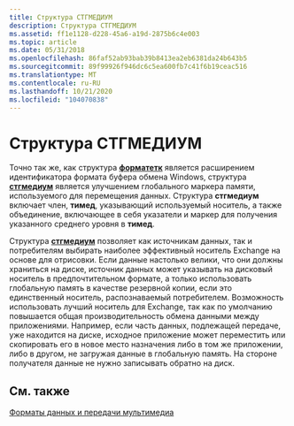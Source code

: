 ```yaml
---
title: Структура СТГМЕДИУМ
description: Структура СТГМЕДИУМ
ms.assetid: ff1e1128-d228-45a6-a19d-2875b6c4e003
ms.topic: article
ms.date: 05/31/2018
ms.openlocfilehash: 86faf52ab93bab39b8413ea2eb6381da24b643b5
ms.sourcegitcommit: 89f99926f946dc6c5ea600fb7c41f6b19ceac516
ms.translationtype: MT
ms.contentlocale: ru-RU
ms.lasthandoff: 10/21/2020
ms.locfileid: "104070838"
---
```

# <a name="the-stgmedium-structure"></a>Структура СТГМЕДИУМ

Точно так же, как структура [**форматетк**](/windows/win32/api/objidl/ns-objidl-formatetc) является расширением идентификатора формата буфера обмена Windows, структура [**стгмедиум**](/windows/win32/api/objidl/ns-objidl-ustgmedium-r1) является улучшением глобального маркера памяти, используемого для перемещения данных. Структура **стгмедиум** включает член, **тимед**, указывающий используемый носитель, а также объединение, включающее в себя указатели и маркер для получения указанного среднего уровня в **тимед**.

Структура [**стгмедиум**](/windows/win32/api/objidl/ns-objidl-ustgmedium-r1) позволяет как источникам данных, так и потребителям выбирать наиболее эффективный носитель Exchange на основе для отрисовки. Если данные настолько велики, что они должны храниться на диске, источник данных может указывать на дисковый носитель в предпочтительном формате, а только использовать глобальную память в качестве резервной копии, если это единственный носитель, распознаваемый потребителем. Возможность использовать лучший носитель для Exchange, так как по умолчанию повышается общая производительность обмена данными между приложениями. Например, если часть данных, подлежащей передаче, уже находится на диске, исходное приложение может переместить или скопировать его в новое место назначения либо в том же приложении, либо в другом, не загружая данные в глобальную память. На стороне получателя данные не нужно записывать обратно на диск.

## <a name="related-topics"></a>См. также

<dl> <dt>

[Форматы данных и передачи мультимедиа](data-formats-and-transfer-media.md)
</dt> </dl>

 

 




